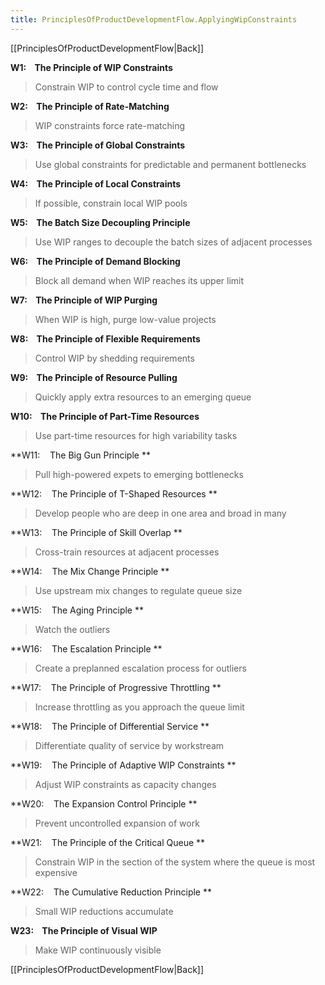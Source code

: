 ```yaml
---
title: PrinciplesOfProductDevelopmentFlow.ApplyingWipConstraints
---
```

[[PrinciplesOfProductDevelopmentFlow|Back]]

**W1:    The Principle of WIP Constraints** 
> Constrain WIP to control cycle time and flow

**W2:    The Principle of Rate-Matching**
> WIP constraints force rate-matching

**W3:    The Principle of Global Constraints**
> Use global constraints for predictable and permanent bottlenecks

**W4:    The Principle of Local Constraints**
> If possible, constrain local WIP pools

**W5:    The Batch Size Decoupling Principle**
> Use WIP ranges to decouple the batch sizes of adjacent processes

**W6:    The Principle of Demand Blocking**
> Block all demand when WIP reaches its upper limit

**W7:    The Principle of WIP Purging**
> When WIP is high, purge low-value projects

**W8:    The Principle of Flexible Requirements**
> Control WIP by shedding requirements

**W9:    The Principle of Resource Pulling**
> Quickly apply extra resources to an emerging queue

**W10:    The Principle of Part-Time Resources**
> Use part-time resources for high variability tasks

**W11:    The Big Gun Principle **
> Pull high-powered expets to emerging bottlenecks

**W12:    The Principle of T-Shaped Resources **
> Develop people who are deep in one area and broad in many

**W13:    The Principle of Skill Overlap **
> Cross-train resources at adjacent processes

**W14:    The Mix Change Principle **
> Use upstream mix changes to regulate queue size

**W15:    The Aging Principle **
> Watch the outliers

**W16:    The Escalation Principle **
> Create a preplanned escalation process for outliers

**W17:    The Principle of Progressive Throttling **
> Increase throttling as you approach the queue limit

**W18:    The Principle of Differential Service **
> Differentiate quality of service by workstream

**W19:    The Principle of Adaptive WIP Constraints **
> Adjust WIP constraints as capacity changes

**W20:    The Expansion Control Principle **
> Prevent uncontrolled expansion of work

**W21:    The Principle of the Critical Queue **
> Constrain WIP in the section of the system where the queue is most expensive

**W22:    The Cumulative Reduction Principle **
> Small WIP reductions accumulate

**W23:    The Principle of Visual WIP**
> Make WIP continuously visible

[[PrinciplesOfProductDevelopmentFlow|Back]]